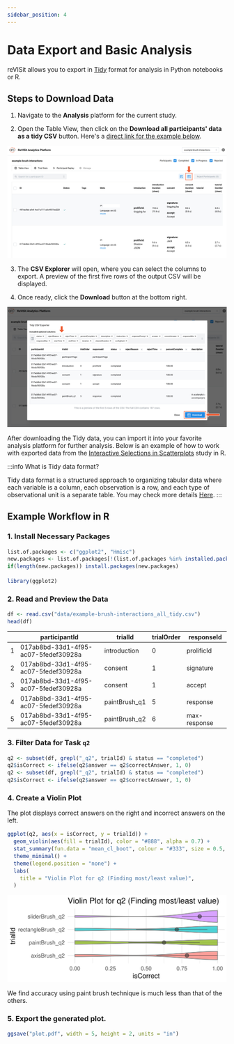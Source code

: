 ```yaml
---
sidebar_position: 4
---
```


# Data Export and Basic Analysis

reVISit allows you to export in [Tidy](https://cran.r-project.org/web/packages/tidyr/vignettes/tidy-data.html) format for analysis in Python notebooks or R.

## Steps to Download Data

1. Navigate to the **Analysis** platform for the current study.

2. Open the Table View, then click on the **Download all participants' data as a tidy CSV** button. Here's a [direct link for the example below](https://revisit.dev/study/analysis/stats/example-brush-interactions/table).

![Tidy export](./img/tidy-export-1.jpg)

3. The **CSV Explorer** will open, where you can select the columns to export. A preview of the first five rows of the output CSV will be displayed.

4. Once ready, click the **Download** button at the bottom right.

![Tidy export](./img/tidy-export-2.jpg)


After downloading the Tidy data, you can import it into  your favorite analysis platform for further analysis. Below is an example of how to work with exported data from the [Interactive Selections in Scatterplots](https://revisit.dev/study/example-brush-interactions) study in R.

:::info What is Tidy data format?


Tidy data format is a structured approach to organizing tabular data where each variable is a column, each observation is a row, and each type of observational unit is a separate table.
You may check more details [Here](https://cran.r-project.org/web/packages/tidyr/vignettes/tidy-data.html).
:::
## Example Workflow in R

### 1. Install Necessary Packages

```r
list.of.packages <- c("ggplot2", "Hmisc")
new.packages <- list.of.packages[!(list.of.packages %in% installed.packages()[,"Package"])]
if(length(new.packages)) install.packages(new.packages)

library(ggplot2)
```

### 2. Read and Preview the Data

```r
df <- read.csv("data/example-brush-interactions_all_tidy.csv")
head(df)
```

|   | participantId                        | trialId       | trialOrder | responseId   |
|---|--------------------------------------|---------------|------------|--------------|
| 1 | 017ab8bd-33d1-4f95-ac07-5fedef30928a | introduction  | 0          | prolificId   |
| 2 | 017ab8bd-33d1-4f95-ac07-5fedef30928a | consent       | 1          | signature    |
| 3 | 017ab8bd-33d1-4f95-ac07-5fedef30928a | consent       | 1          | accept       |
| 4 | 017ab8bd-33d1-4f95-ac07-5fedef30928a | paintBrush_q1 | 5          | response     |
| 5 | 017ab8bd-33d1-4f95-ac07-5fedef30928a | paintBrush_q2 | 6          | max-response |


### 3. Filter Data for Task `q2`


```r
q2 <- subset(df, grepl("_q2", trialId) & status == "completed")
q2$isCorrect <- ifelse(q2$answer == q2$correctAnswer, 1, 0)
q2 <- subset(df, grepl("_q2", trialId) & status == "completed")
q2$isCorrect <- ifelse(q2$answer == q2$correctAnswer, 1, 0)
```


### 4. Create a Violin Plot

The plot displays correct answers on the right and incorrect answers on the left.

```r
ggplot(q2, aes(x = isCorrect, y = trialId)) +
  geom_violin(aes(fill = trialId), color = "#888", alpha = 0.7) +
  stat_summary(fun.data = "mean_cl_boot", colour = "#333", size = 0.5, alpha=0.5) +
  theme_minimal() +
  theme(legend.position = "none") +
  labs(
    title = "Violin Plot for q2 (Finding most/least value)",
  )
```

![Violin Plot](./img/r-violin-plot.png)

We find accuracy using paint brush technique is much less than that of the others.


### 5. Export the generated plot.

```r
ggsave("plot.pdf", width = 5, height = 2, units = "in")
```



